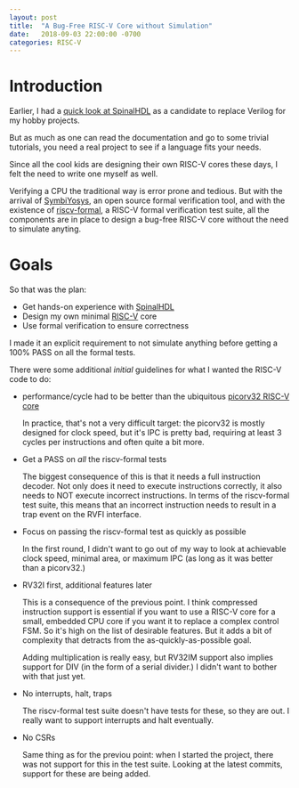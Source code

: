 ```yaml
---
layout: post
title:  "A Bug-Free RISC-V Core without Simulation"
date:   2018-09-03 22:00:00 -0700
categories: RISC-V
---
```


# Introduction

Earlier, I had a [quick look at SpinalHDL](2018-08-11-SpinalHDL.md) as a candidate to replace Verilog for my hobby projects.

But as much as one can read the documentation and go to some trivial tutorials, you need a real project to see if a language
fits your needs.

Since all the cool kids are designing their own RISC-V cores these days, I felt the need to write one myself as well.

Verifying a CPU the traditional way is error prone and tedious. But with the arrival of 
[SymbiYosys](https://symbiyosys.readthedocs.io/en/latest/), an open source formal verification tool, and with the existence of
[riscv-formal](https://github.com/cliffordwolf/riscv-formal), a RISC-V formal verification test suite, all the components
are in place to design a bug-free RISC-V core without the need to simulate anyting.

# Goals

So that was the plan:

* Get hands-on experience with [SpinalHDL](https://spinalhdl.github.io/SpinalDoc/)
* Design my own minimal [RISC-V](https://riscv.org/specifications/) core
* Use formal verification to ensure correctness

I made it an explicit requirement to not simulate anything before getting a 100% PASS on all the formal tests. 

There were some additional *initial* guidelines for what I wanted the RISC-V code to do:

* performance/cycle had to be better than the ubiquitous [picorv32 RISC-V core](https://github.com/cliffordwolf/picorv32)

    In practice, that's not a very difficult target: the picorv32 is mostly designed for clock speed, but it's IPC
    is pretty bad, requiring at least 3 cycles per instructions and often quite a bit more.

* Get a PASS on *all* the riscv-formal tests

    The biggest consequence of this is that it needs a full instruction decoder. Not only does it need to execute instructions
    correctly, it also needs to NOT execute incorrect instructions. In terms of the riscv-formal test suite, this means that
    an incorrect instruction needs to result in a trap event on the RVFI interface.

* Focus on passing the riscv-formal test as quickly as possible

    In the first round, I didn't want to go out of my way to look at achievable clock speed, minimal area, or maximum IPC (as long
    as it was better than a picorv32.)

* RV32I first, additional features later

    This is a consequence of the previous point. I think compressed instruction support is essential if you want to use
    a RISC-V core for a small, embedded CPU core if you want it to replace a complex control FSM. So it's high on the list
    of desirable features. But it adds a bit of complexity that detracts from the as-quickly-as-possible goal.

    Adding multiplication is really easy, but RV32IM support also implies support for DIV (in the form of a serial divider.)
    I didn't want to bother with that just yet.

* No interrupts, halt, traps

    The riscv-formal test suite doesn't have tests for these, so they are out. I really want to support interrupts and halt eventually.

* No CSRs

    Same thing as for the previou point: when I started the project, there was not support for this in the test suite. Looking at the
    latest commits, support for these are being added.

# 




